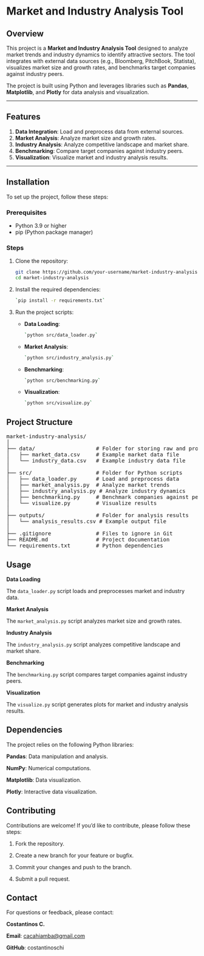 # Market and Industry Analysis Tool

## Overview
This project is a **Market and Industry Analysis Tool** designed to analyze market trends and industry dynamics to identify attractive sectors. The tool integrates with external data sources (e.g., Bloomberg, PitchBook, Statista), visualizes market size and growth rates, and benchmarks target companies against industry peers.

The project is built using Python and leverages libraries such as **Pandas**, **Matplotlib**, and **Plotly** for data analysis and visualization.

---

## Features
1. **Data Integration**: Load and preprocess data from external sources.
2. **Market Analysis**: Analyze market size and growth rates.
3. **Industry Analysis**: Analyze competitive landscape and market share.
4. **Benchmarking**: Compare target companies against industry peers.
5. **Visualization**: Visualize market and industry analysis results.

---

## Installation
To set up the project, follow these steps:

### Prerequisites
- Python 3.9 or higher
- pip (Python package manager)

### Steps
1. Clone the repository:
   ```bash
   git clone https://github.com/your-username/market-industry-analysis.git
   cd market-industry-analysis

2. Install the required dependencies:
    ```bash
    `pip install -r requirements.txt`

3. Run the project scripts: 

    - **Data Loading**:
        ```bash
        `python src/data_loader.py`
    
    - **Market Analysis**:
        ```bash
        `python src/industry_analysis.py`
    
    - **Benchmarking**:
        ```bash
        `python src/benchmarking.py`
    
    - **Visualization**:
        ```bash
        `python src/visualize.py`


## Project Structure
<pre>
market-industry-analysis/
│
├── data/                   # Folder for storing raw and processed data
│   ├── market_data.csv     # Example market data file
│   └── industry_data.csv   # Example industry data file
│
├── src/                    # Folder for Python scripts
│   ├── data_loader.py      # Load and preprocess data
│   ├── market_analysis.py  # Analyze market trends
│   ├── industry_analysis.py # Analyze industry dynamics
│   ├── benchmarking.py     # Benchmark companies against peers
│   └── visualize.py        # Visualize results
│
├── outputs/                # Folder for analysis results
│   └── analysis_results.csv # Example output file
│
├── .gitignore              # Files to ignore in Git
├── README.md               # Project documentation
└── requirements.txt        # Python dependencies
</pre>

## Usage

**Data Loading**

The `data_loader.py` script loads and preprocesses market and industry data.

**Market Analysis**

The `market_analysis.py` script analyzes market size and growth rates.

**Industry Analysis**

The `industry_analysis.py` script analyzes competitive landscape and market share.

**Benchmarking**

The `benchmarking.py` script compares target companies against industry peers.

**Visualization**

The `visualize.py` script generates plots for market and industry analysis results.

## Dependencies

The project relies on the following Python libraries:

**Pandas**: Data manipulation and analysis.

**NumPy**: Numerical computations.

**Matplotlib**: Data visualization.

**Plotly**: Interactive data visualization.


## Contributing

Contributions are welcome! If you’d like to contribute, please follow these steps:

1. Fork the repository.

2. Create a new branch for your feature or bugfix.

3. Commit your changes and push to the branch.

4. Submit a pull request.


## Contact

For questions or feedback, please contact:

**Costantinos C.**

**Email**: cacahiamba@gmail.com

**GitHub**: costantinoschi